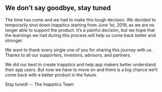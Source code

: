 ## We don’t say goodbye, stay tuned

The time has come and we had to make this tough decision. We decided to temporarily shut down Inapptics starting from June 1st, 2019, as we are no longer able to support the product. It’s a painful decision, but we hope that the learnings we had during this process will help us come back better and stronger.

We want to thank every single one of you for sharing this journey with us. Thanks to all our supporters, investors, advisors, and partners.

We did our best to create Inapptics and help app makers better understand their app users. But now we have to move on and there is a big chance we’ll come back with a better product in the future.

Stay tuned!
-- The Inapptics Team
